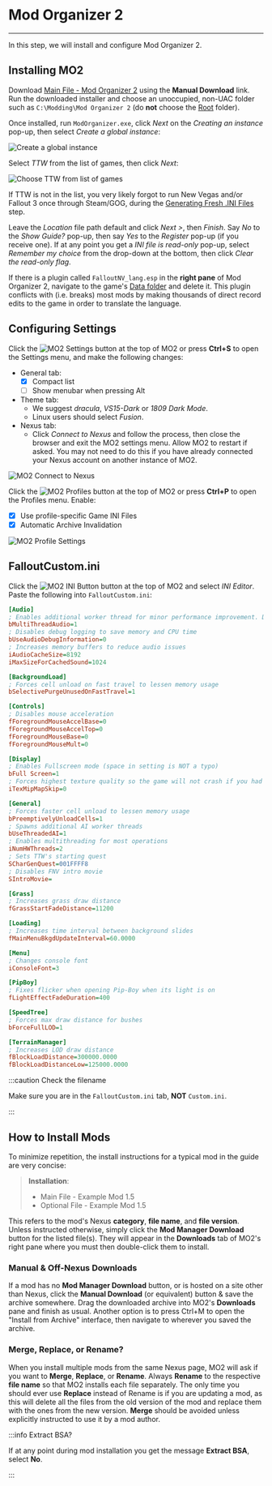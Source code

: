 ﻿# Mod Organizer 2
---

In this step, we will install and configure Mod Organizer 2.

## Installing MO2

Download [Main File - Mod Organizer 2](https://www.nexusmods.com/skyrimspecialedition/mods/6194?tab=files)
using the **Manual Download** link. Run the downloaded installer and choose an unoccupied, non-UAC folder such as
`C:\Modding\Mod Organizer 2` (do **not** choose the [Root](./setup/#important-locations) folder).

Once installed, run `ModOrganizer.exe`, click _Next_ on the _Creating an instance_ pop-up,
then select _Create a global instance_:

![Create a global instance](../static/img/mo2%20global%20instance.webp)

Select _TTW_ from the list of games, then click _Next_:

![Choose TTW from list of games](../static/img/mo2%20ttw.webp)

If TTW is not in the list, you very likely forgot to run New Vegas and/or Fallout 3 once through Steam/GOG,
during the [Generating Fresh .INI Files](setup#generating-fresh-ini-files) step.

Leave the _Location_ file path default and click _Next >_, then _Finish_. Say _No_ to the _Show Guide?_
pop-up, then say _Yes_ to the _Register_ pop-up (if you receive one). If at any point you
get a _INI file is read-only_ pop-up, select _Remember my choice_ from the drop-down at
the bottom, then click _Clear the read-only flag_.

If there is a plugin called `FalloutNV_lang.esp` in the **right pane** of Mod Organizer 2, navigate
to the game's [Data folder](setup#important-locations) and delete it. This plugin conflicts with
(i.e. breaks) most mods by making thousands of direct record edits to the game in order to translate
the language.

## Configuring Settings

Click the ![MO2 Settings](../static/img/mo2%20settings.webp) button at the top of MO2 or press **Ctrl+S**
to open the Settings menu, and make the following changes:

- General tab:
  - [x] Compact list
  - [ ] Show menubar when pressing Alt
- Theme tab:
  - We suggest _dracula_, _VS15-Dark_ or _1809 Dark Mode_.
  - Linux users should select _Fusion_.
- Nexus tab:
  - Click _Connect to Nexus_ and follow the process, then close the browser
    and exit the MO2 settings menu. Allow MO2 to restart if asked.
    You may not need to do this if you have already connected your Nexus account
    on another instance of MO2.

![MO2 Connect to Nexus](../static/img/mo2%20connect.webp)

Click the ![MO2 Profiles](../static/img/mo2%20profiles.webp) button at the top of MO2
or press **Ctrl+P** to open the Profiles menu. Enable:

- [x] Use profile-specific Game INI Files
- [x] Automatic Archive Invalidation

![MO2 Profile Settings](../static/img/mo2%20profile%20settings.webp)

## FalloutCustom.ini

Click the ![MO2 INI Button](../static/img/mo2%20ini.png) button at the top of MO2 and select _INI Editor_.
Paste the following into `FalloutCustom.ini`:

```ini showLineNumbers title="FalloutCustom.ini"
[Audio]
; Enables additional worker thread for minor performance improvement. Disable if you encounter audio stutter
bMultiThreadAudio=1
; Disables debug logging to save memory and CPU time
bUseAudioDebugInformation=0
; Increases memory buffers to reduce audio issues
iAudioCacheSize=8192
iMaxSizeForCachedSound=1024

[BackgroundLoad]
; Forces cell unload on fast travel to lessen memory usage
bSelectivePurgeUnusedOnFastTravel=1

[Controls]
; Disables mouse acceleration
fForegroundMouseAccelBase=0
fForegroundMouseAccelTop=0
fForegroundMouseBase=0
fForegroundMouseMult=0

[Display]
; Enables Fullscreen mode (space in setting is NOT a typo)
bFull Screen=1
; Forces highest texture quality so the game will not crash if you had it set to anything lower
iTexMipMapSkip=0

[General]
; Forces faster cell unload to lessen memory usage
bPreemptivelyUnloadCells=1
; Spawns additional AI worker threads
bUseThreadedAI=1
; Enables multithreading for most operations
iNumHWThreads=2
; Sets TTW's starting quest
SCharGenQuest=001FFFF8
; Disables FNV intro movie
SIntroMovie=

[Grass]
; Increases grass draw distance
fGrassStartFadeDistance=11200

[Loading]
; Increases time interval between background slides
fMainMenuBkgdUpdateInterval=60.0000

[Menu]
; Changes console font
iConsoleFont=3

[PipBoy]
; Fixes flicker when opening Pip-Boy when its light is on
fLightEffectFadeDuration=400

[SpeedTree]
; Forces max draw distance for bushes
bForceFullLOD=1

[TerrainManager]
; Increases LOD draw distance
fBlockLoadDistance=300000.0000
fBlockLoadDistanceLow=125000.0000
```

:::caution Check the filename

Make sure you are in the `FalloutCustom.ini` tab, **NOT** `Custom.ini`.

:::

## How to Install Mods

To minimize repetition, the install instructions for a typical mod in the guide are very concise:

> **Installation**:
>
> - Main File - Example Mod 1.5
> - Optional File - Example Mod 1.5

This refers to the mod's Nexus **category**, **file name**, and **file version**.
Unless instructed otherwise, simply click the **Mod Manager Download** button for the listed
file(s). They will appear in the **Downloads** tab of MO2's right pane where you must then
double-click them to install.

### Manual & Off-Nexus Downloads

If a mod has no **Mod Manager Download** button, or is hosted on a site other than Nexus, click the
**Manual Download** (or equivalent) button & save the archive somewhere. Drag the downloaded archive into MO2's
**Downloads** pane and finish as usual. Another option is to press Ctrl+M to open the "Install
from Archive" interface, then navigate to wherever you saved the archive.

### Merge, Replace, or Rename?

When you install multiple mods from the same Nexus page, MO2 will ask if you want to **Merge**,
**Replace**, or **Rename**. Always **Rename** to the respective **file name** so that MO2
installs each file separately. The only time you should ever use **Replace** instead of Rename is
if you are updating a mod, as this will delete all the files from the old version of the mod and
replace them with the ones from the new version. **Merge** should be avoided unless explicitly
instructed to use it by a mod author.

:::info Extract BSA?

If at any point during mod installation you get the message **Extract BSA**, select **No**.

:::
